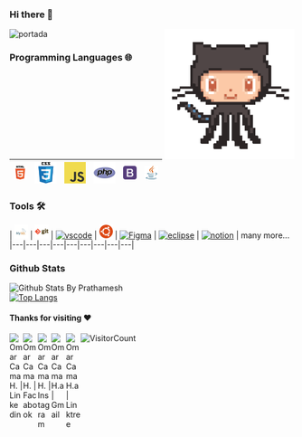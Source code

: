 ### Hi there 👋

![portada](https://user-images.githubusercontent.com/66935801/103464268-2118fa80-4d11-11eb-9a01-9c71f5088fe5.png)
<img align='right' src="https://raw.githubusercontent.com/iCharlesZ/FigureBed/master/img/octocat.gif" width="230">

### Programming Languages 🌐

| [<img src="https://raw.githubusercontent.com/github/explore/80688e429a7d4ef2fca1e82350fe8e3517d3494d/topics/html/html.png" alt="html" width="24">](https://desarrolloweb.com/home/html) | [<img src="https://raw.githubusercontent.com/github/explore/80688e429a7d4ef2fca1e82350fe8e3517d3494d/topics/css/css.png" alt="CSS" width="38">](https://lenguajecss.com/) | [<img src="https://raw.githubusercontent.com/github/explore/80688e429a7d4ef2fca1e82350fe8e3517d3494d/topics/javascript/javascript.png" alt="js" width="38">](https://www.javascript.com/) | [<img src="https://raw.githubusercontent.com/github/explore/80688e429a7d4ef2fca1e82350fe8e3517d3494d/topics/php/php.png" alt="php" width="38">](https://php.net/) |  [<img src="https://raw.githubusercontent.com/github/explore/80688e429a7d4ef2fca1e82350fe8e3517d3494d/topics/bootstrap/bootstrap.png" alt="Bootstrap" width="24">](https://getbootstrap.com/) |  [<img src="https://raw.githubusercontent.com/github/explore/80688e429a7d4ef2fca1e82350fe8e3517d3494d/topics/java/java.png" alt="java" width="24">](https://java.com/es/) 
|---|---|---|---|---|---|

### Tools 🛠️
| [<img src="https://raw.githubusercontent.com/github/explore/80688e429a7d4ef2fca1e82350fe8e3517d3494d/topics/mysql/mysql.png" alt="mysql" width="24">](https://www.mysql.com/) | [<img src="https://raw.githubusercontent.com/github/explore/80688e429a7d4ef2fca1e82350fe8e3517d3494d/topics/git/git.png" alt="Git" width="24">](https://git-scm.com/) | [<img src="https://upload.wikimedia.org/wikipedia/commons/thumb/2/2d/Visual_Studio_Code_1.18_icon.svg/1200px-Visual_Studio_Code_1.18_icon.svg.png" alt="vscode" width="24">](https://code.visualstudio.com/) | [<img src="https://raw.githubusercontent.com/github/explore/80688e429a7d4ef2fca1e82350fe8e3517d3494d/topics/ubuntu/ubuntu.png" alt="Ubuntu" width="24">](https://ubuntu.com/)  |  [<img src="https://res.cloudinary.com/practicaldev/image/fetch/s--yfYVcXKC--/c_imagga_scale,f_auto,fl_progressive,h_900,q_auto,w_1600/https://dev-to-uploads.s3.amazonaws.com/i/yu2fuib6mwxm1ac4wcd4.png" alt="Figma" width="24">](https://www.figma.com/) | [<img src="https://www.eclipse.org/eclipse.org-common/themes/solstice/public/images/logo/eclipse-foundation-white-orange.svg" alt="eclipse" width="24">](https://www.eclipse.org/) | [<img src="https://cdn.icon-icons.com/icons2/2389/PNG/512/notion_logo_icon_145025.png" alt="notion" width="24">](https://www.notion.so/) | many more...
|---|---|---|---|---|---|---|---|---|


### Github Stats

 ![Github Stats By Prathamesh](https://github-readme-stats.vercel.app/api?username=OmarCamaHuara&show_icons=true&title_color=fff&icon_color=fff&text_color=4564D7&bg_color=0A0A0A)
 <br/>
 [![Top Langs](https://github-readme-stats.vercel.app/api/top-langs/?username=OmarCamaHuara&show_icons=true&title_color=fff&icon_color=fff&text_color=4564D7&bg_color=0A0A0A)](https://github.com/OmarCamaHuara/github-readme-stats)


#### Thanks for visiting :heart:

  <a href="https://www.linkedin.com/in/omar-js" target="_blank">
    <img align="left" alt="Omar Cama H. | Linkedin" width="24px" src="https://cdn.worldvectorlogo.com/logos/linkedin-icon-2.svg" />
  </a>
  <a href="https://www.facebook.com/omar.js.8" target="_blank">
    <img align="left" alt="Omar Cama H. | Facabook" width="26px" src="https://cdn.worldvectorlogo.com/logos/facebook-3.svg" />
  </a>
  <a href="https://www.instagram.com/domar.js/" target="_blank">
    <img align="left" alt="Omar Cama H. | Instagram" width="24px" src="https://cdn.worldvectorlogo.com/logos/instagram-2-1.svg" />
  </a>
  <a href="mailto:omar.js2023@gmail.com" target="_blank">
    <img align="left" alt="Omar Cama H.a | Gmail" width="26px" src="https://cdn.worldvectorlogo.com/logos/gmail-icon.svg" />
  </a>
  <a href="https://linktr.ee/omar.js" target="_blank">
    <img align="left" alt="Omar Cama H.a | Linktree" width="26px" src="https://www.flaticon.com/svg/static/icons/svg/889/889844.svg" />
  </a>
  

![VisitorCount](https://profile-counter.glitch.me/OmarCamaHuara/count.svg)






<!--
**OmarCamaHuara/OmarCamaHuara** is a ✨ _special_ ✨ repository because its `README.md` (this file) appears on your GitHub profile. 


```javascript
const omar = {
    pronouns: "He" | "Him",
    code: ["HTML & CSS","Javascript", "Java", "c#", "php", "Bootstrap"],
    technologies: {
        mobileApp: ["Android App"],
        frontEnd: {
            js: ["Vue", "Nuxt"],
            css: ["materialize", "vuetify", "bootstrap"]
        },
        backEnd: {
            js: ["node", "express", "SuiteScript"],
            python: ["flask"]
        },
        devOps: ["AWS", "Docker🐳", "Route53", "Nginx"],
        databases: ["mongo", "MySql", "sqlite"],
        misc: ["Firebase", "Socket.IO", "selenium", "open-cv", "php", "SuiteApp"]
    },
    architecture: ["Serverless Architecture", "Progressive web applications", "Single page applications"],
    currentProject: "I am developing Extension for NetSuite using SuiteScript2.0",
    funFact: "There are two ways to write error-free programs; only the third one works"
};
```

Here are some ideas to get you started:

- 🔭 I’m currently working on ...
- 🌱 I’m currently learning ...
- 👯 I’m looking to collaborate on ...
- 🤔 I’m looking for help with ...
- 💬 Ask me about ...
- 📫 How to reach me: ...
- 😄 Pronouns: ...
- ⚡ Fun fact: ...
-->
